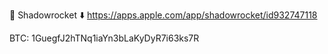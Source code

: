 🚀 Shadowrocket ⬇️
https://apps.apple.com/app/shadowrocket/id932747118

BTC: 1GuegfJ2hTNq1iaYn3bLaKyDyR7i63ks7R
